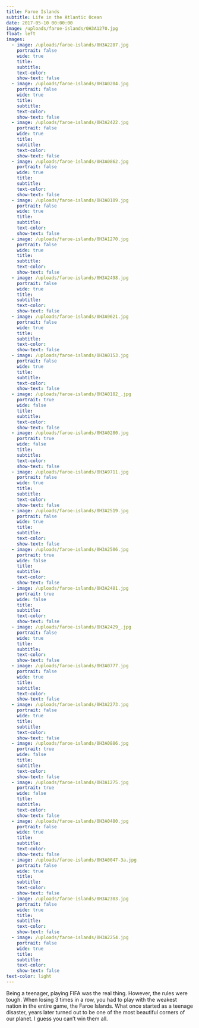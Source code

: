 ```yaml
---
title: Faroe Islands
subtitle: Life in the Atlantic Ocean
date: 2017-05-10 00:00:00
image: /uploads/faroe-islands/0H3A1270.jpg
float: left
images:
  - image: /uploads/faroe-islands/0H3A2287.jpg
    portrait: false
    wide: true
    title:
    subtitle:
    text-color:
    show-text: false
  - image: /uploads/faroe-islands/0H3A0204.jpg
    portrait: false
    wide: true
    title:
    subtitle:
    text-color:
    show-text: false
  - image: /uploads/faroe-islands/0H3A2422.jpg
    portrait: false
    wide: true
    title:
    subtitle:
    text-color:
    show-text: false
  - image: /uploads/faroe-islands/0H3A0862.jpg
    portrait: false
    wide: true
    title:
    subtitle:
    text-color:
    show-text: false
  - image: /uploads/faroe-islands/0H3A0109.jpg
    portrait: false
    wide: true
    title:
    subtitle:
    text-color:
    show-text: false
  - image: /uploads/faroe-islands/0H3A1270.jpg
    portrait: false
    wide: true
    title:
    subtitle:
    text-color:
    show-text: false
  - image: /uploads/faroe-islands/0H3A2498.jpg
    portrait: false
    wide: true
    title:
    subtitle:
    text-color:
    show-text: false
  - image: /uploads/faroe-islands/0H3A9621.jpg
    portrait: false
    wide: true
    title:
    subtitle:
    text-color:
    show-text: false
  - image: /uploads/faroe-islands/0H3A0153.jpg
    portrait: false
    wide: true
    title:
    subtitle:
    text-color:
    show-text: false
  - image: /uploads/faroe-islands/0H3A0182_.jpg
    portrait: true
    wide: false
    title:
    subtitle:
    text-color:
    show-text: false
  - image: /uploads/faroe-islands/0H3A0280.jpg
    portrait: true
    wide: false
    title:
    subtitle:
    text-color:
    show-text: false
  - image: /uploads/faroe-islands/0H3A9711.jpg
    portrait: false
    wide: true
    title:
    subtitle:
    text-color:
    show-text: false
  - image: /uploads/faroe-islands/0H3A2519.jpg
    portrait: false
    wide: true
    title:
    subtitle:
    text-color:
    show-text: false
  - image: /uploads/faroe-islands/0H3A2506.jpg
    portrait: true
    wide: false
    title:
    subtitle:
    text-color:
    show-text: false
  - image: /uploads/faroe-islands/0H3A2481.jpg
    portrait: true
    wide: false
    title:
    subtitle:
    text-color:
    show-text: false
  - image: /uploads/faroe-islands/0H3A2429_.jpg
    portrait: false
    wide: true
    title:
    subtitle:
    text-color:
    show-text: false
  - image: /uploads/faroe-islands/0H3A0777.jpg
    portrait: false
    wide: true
    title:
    subtitle:
    text-color:
    show-text: false
  - image: /uploads/faroe-islands/0H3A2273.jpg
    portrait: false
    wide: true
    title:
    subtitle:
    text-color:
    show-text: false
  - image: /uploads/faroe-islands/0H3A0886.jpg
    portrait: true
    wide: false
    title:
    subtitle:
    text-color:
    show-text: false
  - image: /uploads/faroe-islands/0H3A1275.jpg
    portrait: true
    wide: false
    title:
    subtitle:
    text-color:
    show-text: false
  - image: /uploads/faroe-islands/0H3A0480.jpg
    portrait: false
    wide: true
    title:
    subtitle:
    text-color:
    show-text: false
  - image: /uploads/faroe-islands/0H3A0047-3a.jpg
    portrait: false
    wide: true
    title:
    subtitle:
    text-color:
    show-text: false
  - image: /uploads/faroe-islands/0H3A2303.jpg
    portrait: false
    wide: true
    title:
    subtitle:
    text-color:
    show-text: false
  - image: /uploads/faroe-islands/0H3A2254.jpg
    portrait: false
    wide: true
    title:
    subtitle:
    text-color:
    show-text: false
text-color: light
---
```



Being a teenager, playing FIFA was the real thing. However, the rules were tough. When losing 3 times in a row, you had to play with the weakest nation in the entire game, the Faroe Islands. What once started as a teenage disaster, years later turned out to be one of the most beautiful corners of our planet. I guess you can’t win them all.